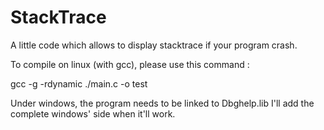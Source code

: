 StackTrace
==========

A little code which allows to display stacktrace if your program crash.

To compile on linux (with gcc), please use this command :

gcc -g -rdynamic ./main.c -o test

Under windows, the program needs to be linked to Dbghelp.lib
I'll add the complete windows' side when it'll work.
